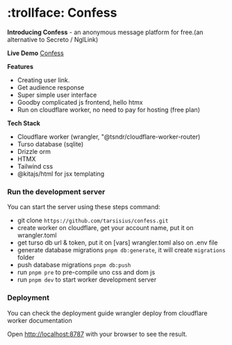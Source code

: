 <div align="left">
  <h1>:trollface: Confess</h1>
</div>

**Introducing Confess** - an anonymous message platform for free.(an alternative to Secreto / NglLink)

**Live Demo**
[Confess](https://confess.thp.my.id)

**Features**
- Creating user link.
- Get audience response
- Super simple user interface
- Goodby complicated js frontend, hello htmx
- Run on cloudflare worker, no need to pay for hosting (free plan)

**Tech Stack**
- Cloudflare worker (wrangler, "@tsndr/cloudflare-worker-router)
- Turso database (sqlite)
- Drizzle orm
- HTMX
- Tailwind css
- @kitajs/html for jsx templating

### Run the development server

You can start the server using these steps command:
- git clone `https://github.com/tarsisius/confess.git`
- create worker on cloudflare, get your account name, put it on wrangler.toml
- get turso db url & token, put it on [vars] wrangler.toml also on .env file
- generate database migrations `pnpm db:generate`, it will create `migrations` folder
- push database migrations `pnpm db:push`
- run `pnpm pre` to pre-compile uno css and dom js
- run `pnpm dev` to start worker development server


### Deployment
You can check the deployment guide wrangler deploy from cloudflare worker documentation


Open [http://localhost:8787](http://localhost:8787) with your browser to see the result. 